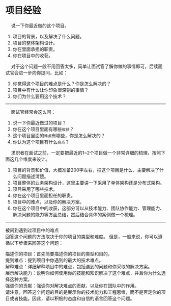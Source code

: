 

# 项目经验  



&emsp; 说一下你最近做的这个项目。  
1. 项目的背景，以及解决了什么问题。  
2. 项目的整体架构设计。  
3. 你在里面承担的职责。  
4. 你在项目中的收获。  

&emsp; 对于这个问题一般不用回答太多，简单让面试官了解你做的事情即可，后续面试官会进一步向你提问，比如：  
1. 你觉得这个项目的难点是什么？你是怎么解决的？  
2. 项目中有什么让你印象很深刻的事情？  
3. 你们为什么要用这个技术？      

------------

&emsp; 面试官经常会这么问：  
1. 说一下你最近做过的项目？  
2. 你在这个项目里面有哪些`收获`？  
3. 这个项目里面的`难点`有哪些，你是怎么解决的？  
4. 你认为这个项目有什么`亮点`？  

&emsp; 求职者在面试之前，一定要把最近的1~2个项目做一个非常详细的梳理，按照下面这几个维度来设计。  
1. 项目的背景和价值，大概准备200字左右，把这个项目是什么、主要解决了什么问题描述清楚。  
2. 项目整体的业务架构设计，这里主要讲一下采用了单体架构还是分布式架构。  
3. 项目采用了哪些技术。  
4. 你在这个项目里面担任的职责。  
5. 项目中的难点，以及你的解决方案。 
6. 你在这个项目中的收获，这部分可以从技术能力、团队协作能力、管理能力、解决问题的能力等方面总结，然后结合具体的案例做一个梳理。  
 

-----------------
被问到遇到过项目中的难点    
回答这个问题的方法取决于你的项目的类型和难度。 但是，一般来说，你可以遵循以下步骤来回答这个问题：  

描述你的项目：首先简要描述你的项目的类型和目的。  
提到难点：提到项目中你遇到的最大的技术难点。  
解释难点：详细解释项目中的难点，包括遇到的问题和你采取的解决方案。  
展示解决能力：说明你如何使用你的技能和知识解决了这个难点，并且你为什么选择这种方案。  
强调你的贡献：强调你对解决难点的贡献，以及你在团队中的作用。  
请注意，回答这个问题的目的是展示你的技术能力和工程思维，而不是否定你的项目或者技能。因此，请以积极的态度和自信的语言回答这个问题。  





